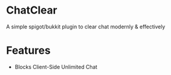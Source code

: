 # ChatClear
A simple spigot/bukkit plugin to clear chat modernly & effectively

# Features

- Blocks Client-Side Unlimited Chat
